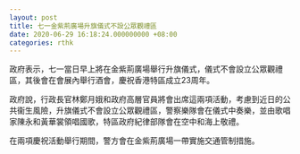 ```yaml
---
layout: post
title: 七一金紫荊廣場升旗儀式不設公眾觀禮區
date: 2020-06-29 16:18:24.000000000 +08:00
categories: rthk
---
```


政府表示，七一當日早上將在金紫荊廣場舉行升旗儀式，儀式不會設立公眾觀禮區，其後會在會展內舉行酒會，慶祝香港特區成立23周年。

政府說，行政長官林鄭月娥和政府高層官員將會出席這兩項活動，考慮到近日的公共衞生風險，升旗儀式不會設立公眾觀禮區，警察樂隊會在儀式中奏樂，並由歌唱家陳永和黃華裳領唱國歌，特區政府紀律部隊會在空中和海上敬禮。

在兩項慶祝活動舉行期間，警方會在金紫荊廣場一帶實施交通管制措施。
